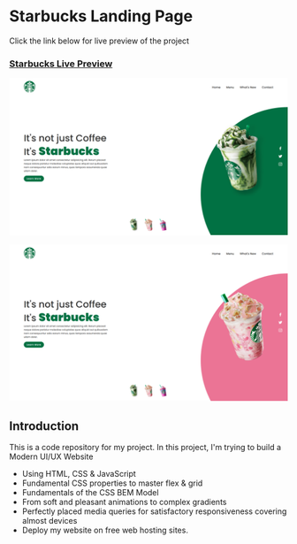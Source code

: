 # Starbucks Landing Page

Click the link below for live preview of the project
### [Starbucks Live Preview](https://srk70900starbucks.netlify.app/)

![SRK70900](https://github.com/SRK70900/starbucks/blob/master/Screenshot.png)

![SRK70900](https://github.com/SRK70900/starbucks/blob/master/Screenshot%20(19).png)

## Introduction

This is a code repository for my project. In this project, I'm trying to build a Modern UI/UX Website

- Using HTML, CSS & JavaScript
- Fundamental CSS properties to master flex & grid
- Fundamentals of the CSS BEM Model
- From soft and pleasant animations to complex gradients
- Perfectly placed media queries for satisfactory responsiveness covering almost devices
- Deploy my website on free web hosting sites.
